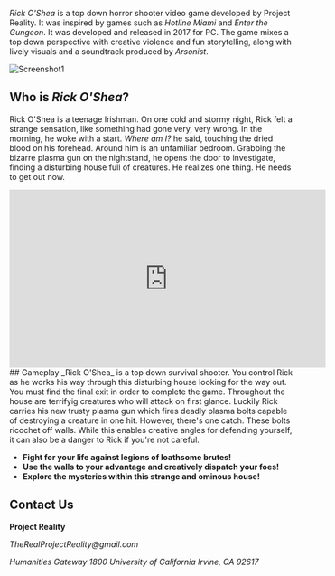 _Rick O'Shea_ is a top down horror shooter video game developed by Project Reality. It was inspired by games such as _Hotline Miami_ and _Enter the Gungeon_. It was developed and released in 2017 for PC. The game mixes a top down perspective with creative violence and fun storytelling, along with lively visuals and a soundtrack produced by _Arsonist_. 

![Screenshot1](https://raw.githubusercontent.com/azheng888/Rick-O-Shea/master/Bedroom-Example.jpg)

## Who is _Rick O'Shea_?

Rick O'Shea is a teenage Irishman. On one cold and stormy night, Rick felt a strange sensation, like something had gone very, very wrong. In the morning, he woke with a start. _Where am I?_ he said, touching the dried blood on his forehead. Around him is an unfamiliar bedroom. Grabbing the bizarre plasma gun on the nightstand, he opens the door to investigate, finding a disturbing house full of creatures. He realizes one thing. He needs to get out now.

<iframe width="560" height="315" src="https://www.youtube.com/embed/dQw4w9WgXcQ" frameborder="0" allowfullscreen></iframe>
## Gameplay
_Rick O'Shea_ is a top down survival shooter. You control Rick as he works his way through this disturbing house looking for the way out. You must find the final exit in order to complete the game. Throughout the house are terrifyig creatures who will attack on first glance. Luckily Rick carries his new trusty plasma gun which fires deadly plasma bolts capable of destroying a creature in one hit. However, there's one catch. These bolts ricochet off walls. While this enables creative angles for defending yourself, it can also be a danger to Rick if you're not careful. 

- **Fight for your life against legions of loathsome brutes!**
- **Use the walls to your advantage and creatively dispatch your foes!**
- **Explore the mysteries within this strange and ominous house!**

## Contact Us

**Project Reality**

_TheRealProjectReality@gmail.com_

_Humanities Gateway 1800 University of California Irvine, CA 92617_
